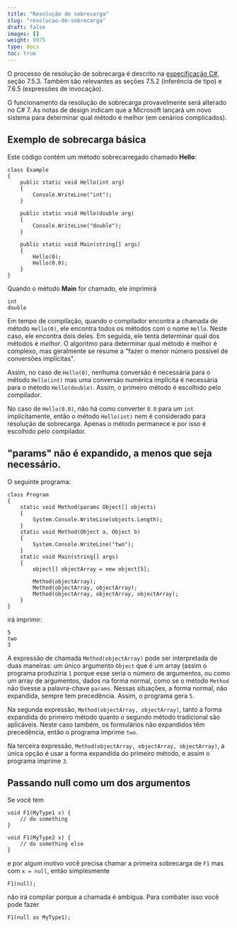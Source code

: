 ```yaml
---
title: "Resolução de sobrecarga"
slug: "resolucao-de-sobrecarga"
draft: false
images: []
weight: 9975
type: docs
toc: true
---
```


O processo de resolução de sobrecarga é descrito na [especificação C#][1], seção 7.5.3. Também são relevantes as seções 7.5.2 (inferência de tipo) e 7.6.5 (expressões de invocação).

O funcionamento da resolução de sobrecarga provavelmente será alterado no C# 7. As notas de design indicam que a Microsoft lançará um novo sistema para determinar qual método é melhor (em cenários complicados).


[1]: https://www.microsoft.com/en-us/download/details.aspx?id=7029

## Exemplo de sobrecarga básica
Este código contém um método sobrecarregado chamado **Hello**:

    class Example
    {
        public static void Hello(int arg)
        {
            Console.WriteLine("int");
        }
     
        public static void Hello(double arg)
        {
            Console.WriteLine("double");
        }
     
        public static void Main(string[] args) 
        {
            Hello(0);
            Hello(0.0);
        }
    }

Quando o método **Main** for chamado, ele imprimirá

    int
    double

Em tempo de compilação, quando o compilador encontra a chamada de método `Hello(0)`, ele encontra todos os métodos com o nome `Hello`. Neste caso, ele encontra dois deles. Em seguida, ele tenta determinar qual dos métodos é *melhor*. O algoritmo para determinar qual método é melhor é complexo, mas geralmente se resume a "fazer o menor número possível de conversões implícitas".

Assim, no caso de `Hello(0)`, nenhuma conversão é necessária para o método `Hello(int)` mas uma conversão numérica implícita é necessária para o método `Hello(double)`. Assim, o primeiro método é escolhido pelo compilador.

No caso de `Hello(0.0)`, não há como converter `0.0` para um `int` implicitamente, então o método `Hello(int)` nem é considerado para resolução de sobrecarga. Apenas o método permanece e por isso é escolhido pelo compilador.

## "params" não é expandido, a menos que seja necessário.
O seguinte programa:

    class Program
    {
        static void Method(params Object[] objects)
        {
            System.Console.WriteLine(objects.Length);
        }   
        static void Method(Object a, Object b)
        {
            System.Console.WriteLine("two");
        }
        static void Main(string[] args)
        {
            object[] objectArray = new object[5];

            Method(objectArray);
            Method(objectArray, objectArray);
            Method(objectArray, objectArray, objectArray);
        }
    }

irá imprimir:

    5
    two
    3

A expressão de chamada `Method(objectArray)` pode ser interpretada de duas maneiras: um único argumento `Object` que é um array (assim o programa produziria `1` porque esse seria o número de argumentos, ou como um array de argumentos, dados na forma normal, como se o método `Method` não tivesse a palavra-chave `params`. Nessas situações, a forma normal, não expandida, sempre tem precedência. Assim, o programa gera `5`.

Na segunda expressão, `Method(objectArray, objectArray)`, tanto a forma expandida do primeiro método quanto o segundo método tradicional são aplicáveis. Neste caso também, os formulários não expandidos têm precedência, então o programa imprime `two`.

Na terceira expressão, `Method(objectArray, objectArray, objectArray)`, a única opção é usar a forma expandida do primeiro método, e assim o programa imprime `3`.

## Passando null como um dos argumentos
Se você tem

    void F1(MyType1 x) {
        // do something
    }

    void F1(MyType2 x) {
        // do something else
    }

e por algum motivo você precisa chamar a primeira sobrecarga de `F1` mas com `x = null`, então simplesmente

    F1(null);

não irá compilar porque a chamada é ambígua. Para combater isso você pode fazer

    F1(null as MyType1);

